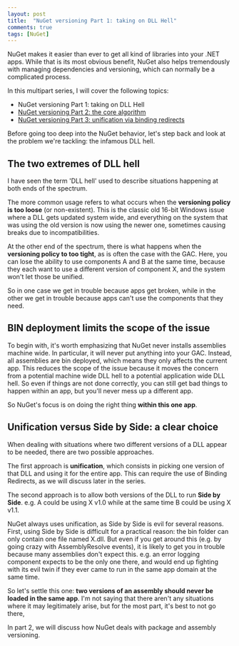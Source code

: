 ```yaml
---
layout: post
title:  "NuGet versioning Part 1: taking on DLL Hell"
comments: true
tags: [NuGet]
---
```



NuGet makes it easier than ever to get all kind of libraries into your .NET apps. While that is its most obvious benefit, NuGet also helps tremendously with managing dependencies and versioning, which can normally be a complicated process.

In this multipart series, I will cover the following topics:
- NuGet versioning Part 1: taking on DLL Hell  
- [NuGet versioning Part 2: the core algorithm](http://blog.davidebbo.com/2011/01/nuget-versioning-part-2-core-algorithm.html)
- [NuGet versioning Part 3: unification via binding redirects](http://blog.davidebbo.com/2011/01/nuget-versioning-part-3-unification-via.html)



Before going too deep into the NuGet behavior, let's step back and look at the problem we're tackling: the infamous DLL hell.

## The two extremes of DLL hell

I have seen the term 'DLL hell' used to describe situations happening at both ends of the spectrum.

The more common usage refers to what occurs when the **versioning policy is too loose** (or non-existent). This is the classic old 16-bit Windows issue where a DLL gets updated system wide, and everything on the system that was using the old version is now using the newer one, sometimes causing breaks due to incompatibilities.

At the other end of the spectrum, there is what happens when the **versioning policy to too tight**, as is often the case with the GAC. Here, you can lose the ability to use components A and B at the same time, because they each want to use a different version of component X, and the system won't let those be unified.

So in one case we get in trouble because apps get broken, while in the other we get in trouble because apps can't use the components that they need.

## BIN deployment limits the scope of the issue

To begin with, it's worth emphasizing that NuGet never installs assemblies machine wide. In particular, it will never put anything into your GAC. Instead, all assemblies are bin deployed, which means they only affects the current app. This reduces the scope of the issue because it moves the concern from a potential machine wide DLL hell to a potential application wide DLL hell. So even if things are not done correctly, you can still get bad things to happen within an app, but you'll never mess up a different app.

So NuGet's focus is on doing the right thing **within this one app**.

## Unification versus Side by Side: a clear choice

When dealing with situations where two different versions of a DLL appear to be needed, there are two possible approaches.

The first approach is **unification**, which consists in picking one version of that DLL and using it for the entire app. This can require the use of Binding Redirects, as we will discuss later in the series.

The second approach is to allow both versions of the DLL to run **Side by Side**. e.g. A could be using X v1.0 while at the same time B could be using X v1.1.

NuGet always uses unification, as Side by Side is evil for several reasons. First, using Side by Side is difficult for a practical reason: the bin folder can only contain one file named X.dll. But even if you get around this (e.g. by going crazy with AssemblyResolve events), it is likely to get you in trouble because many assemblies don't expect this. e.g. an error logging component expects to be the only one there, and would end up fighting with its evil twin if they ever came to run in the same app domain at the same time.

So let's settle this one: **two versions of an assembly should never be loaded in the same app**. I'm not saying that there aren't any situations where it may legitimately arise, but for the most part, it's best to not go there, 

In part 2, we will discuss how NuGet deals with package and assembly versioning.

